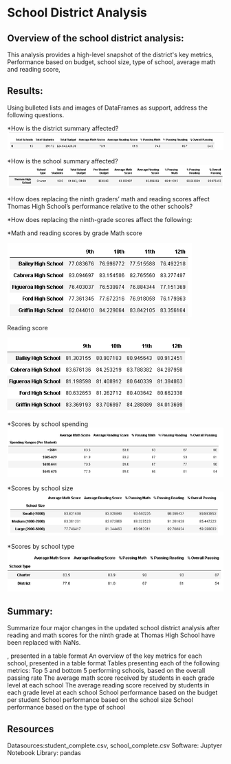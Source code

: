 # School District Analysis


## Overview of the school district analysis: 
This analysis provides a high-level snapshot of the district's key metrics, Performance based on budget, school size, type of school, average math and reading score,

## Results: 
Using bulleted lists and images of DataFrames as support, address the following questions.

*How is the district summary affected?
<img src ='https://github.com/osbornej-tech/School_District_Analysis/blob/main/Resources/district_summary.png'>

*How is the school summary affected?
<img src ='https://github.com/osbornej-tech/School_District_Analysis/blob/main/Resources/School_summary.png'>

*How does replacing the ninth graders’ math and reading scores affect Thomas High School’s performance relative to the other schools?

*How does replacing the ninth-grade scores affect the following:

*Math and reading scores by grade
Math score

<img src ='https://github.com/osbornej-tech/School_District_Analysis/blob/main/Resources/average_math_score.png'>


Reading score 

<img src ='https://github.com/osbornej-tech/School_District_Analysis/blob/main/Resources/average_reading_score.png'>

*Scores by school spending
<img src ='https://github.com/osbornej-tech/School_District_Analysis/blob/main/Resources/school_spending.png'>

*Scores by school size
<img src ='https://github.com/osbornej-tech/School_District_Analysis/blob/main/Resources/scores_shool_size.png'>

*Scores by school type
<img src ='https://github.com/osbornej-tech/School_District_Analysis/blob/main/Resources/summary_school_type.png'>

## Summary:
Summarize four major changes in the updated school district analysis after reading and math scores for the ninth grade at Thomas High School have been replaced with NaNs.

, presented in a table format
An overview of the key metrics for each school, presented in a table format
Tables presenting each of the following metrics:
Top 5 and bottom 5 performing schools, based on the overall passing rate
The average math score received by students in each grade level at each school
The average reading score received by students in each grade level at each school
School performance based on the budget per student
School performance based on the school size 
School performance based on the type of school

## Resources
Datasources:student_complete.csv, school_complete.csv
Software: Juptyer Notebook
Library: pandas
